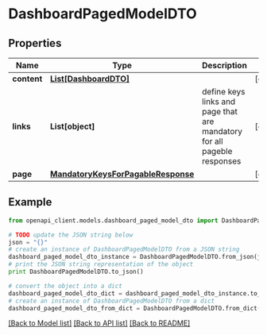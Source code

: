 # DashboardPagedModelDTO


## Properties
Name | Type | Description | Notes
------------ | ------------- | ------------- | -------------
**content** | [**List[DashboardDTO]**](DashboardDTO.md) |  | [optional] 
**links** | **List[object]** | define keys links and page that are mandatory for all pageble responses | [optional] 
**page** | [**MandatoryKeysForPagableResponse**](MandatoryKeysForPagableResponse.md) |  | [optional] 

## Example

```python
from openapi_client.models.dashboard_paged_model_dto import DashboardPagedModelDTO

# TODO update the JSON string below
json = "{}"
# create an instance of DashboardPagedModelDTO from a JSON string
dashboard_paged_model_dto_instance = DashboardPagedModelDTO.from_json(json)
# print the JSON string representation of the object
print DashboardPagedModelDTO.to_json()

# convert the object into a dict
dashboard_paged_model_dto_dict = dashboard_paged_model_dto_instance.to_dict()
# create an instance of DashboardPagedModelDTO from a dict
dashboard_paged_model_dto_from_dict = DashboardPagedModelDTO.from_dict(dashboard_paged_model_dto_dict)
```
[[Back to Model list]](../README.md#documentation-for-models) [[Back to API list]](../README.md#documentation-for-api-endpoints) [[Back to README]](../README.md)


